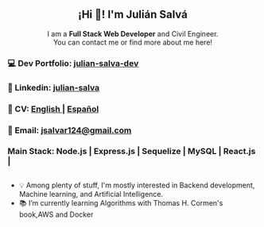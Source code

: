 
<h2 align="center">¡Hi 👋! I'm Julián Salvá </h2>
<p align="center">I am a <strong>Full Stack Web Developer</strong> and Civil Engineer.<br />You can contact me or find more about me  here!</p>
<!-- <p align="center">
   <a id="text" href="https://www.linkedin.com/in/julian-salva/" target="blank" style='margin-right:4px'>
    <img align="center" src="https://cdn.jsdelivr.net/npm/simple-icons@3.0.1/icons/linkedin.svg" alt="linkedin" height="32px" width="32px" />
  </a>
    <a href="https://drive.google.com/file/d/1HybnyTcaln_LDbR7T07NZBEUYLlVxLmY/view?usp=sharing" target="blank">
    <img align="center" src="https://cdn.jsdelivr.net/npm/simple-icons@3.0.1/icons/googledrive.svg" alt="midu.dev" height="32px" width="32px" />
  </a>
   <a style="color:red" href="mailto:jsalvar124@gmail.com" target="blank" style='margin-right:4px'>
    <img align="center" src="https://cdn.jsdelivr.net/npm/simple-icons@3.0.1/icons/gmail.svg" alt="mail" height="32px" width="32px" />
  </a>
</p> -->
<h3>💻  Dev Portfolio: <a href="https://julian-salva-dev.vercel.app/" target="blank"> julian-salva-dev 
  </a>
  </h3>
<h3>💼  Linkedin: <a href="https://www.linkedin.com/in/julian-salva/" target="blank"> julian-salva</a>
  </h3>
  <h3> 📃 CV:  <a href="https://drive.google.com/file/d/1-Zf8nMl2Q8VVkaFMRpm2uljpoR8-qGuI/view?usp=drive_link" target="blank">English 
  </a> | <a href="https://drive.google.com/file/d/1tbZfGCL4AEGrjOuEbi8YQTdXZ1G6rCWX/view?usp=drive_link" target="blank">Español
  </a>
  
  </h3>
  <h3> 📧 Email:     <a href="mailto:jsalvar124@gmail.com" target="blank" style='margin-right:4px'> jsalvar124@gmail.com
  </a>
  </h3>
<h3>Main Stack: Node.js | Express.js | Sequelize | MySQL | React.js | </h3>
<h2></h2>
<ul>
  <li>💡 Among plenty of stuff, I'm mostly interested in Backend development, Machine learning, and Artificial Intelligence.</li>
  <li>📚 I’m currently learning Algorithms with Thomas H. Cormen's book,AWS and Docker</li>
</ul>

<!---
Jsalvar124/Jsalvar124 is a ✨ special ✨ repository because its `README.md` (this file) appears on your GitHub profile.
You can click the Preview link to take a look at your changes.
--->
